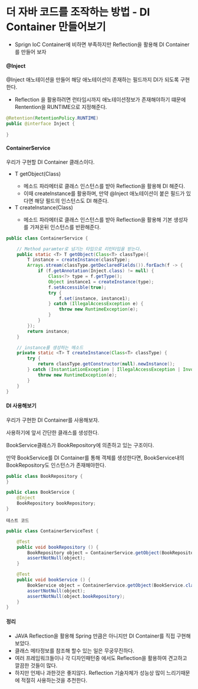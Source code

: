 # 더 자바 코드를 조작하는 방법 - DI Container 만들어보기
- Sprign IoC Container에 비하면 부족하지만 Reflection을 활용해 DI Container를 만들어 보자

#### @Inject

@Inject 애노테이션을 만들어 해당 애노테이션이 존재하는 필드까지 DI가 되도록 구현한다.
- Reflection 을 활용하려면 런타임시까지 애노테이션정보가 존재해야하기 떄문에 Rentention을 RUNTIME으로 지정해준다.
```java
@Retention(RetentionPolicy.RUNTIME)
public @interface Inject {
    
}
```

#### ContainerService

우리가 구현할 DI Container 클래스이다.
- T getObject(Class<T>)
    - 메소드 파라메터로 클래스 인스턴스를 받아 Reflection을 활용해 DI 해준다.
    - 이때 createInstance를 활용하며, 만약 @Inject 애노테이션이 붙은 필드가 있다면 해당 필드의 인스턴스도 DI 해준다.
- T createInstance(Class<T>)
    - 메소드 파라메터로 클래스 인스턴스를 받아 Reflection을 활용해 기본 생성자를 가져온뒤 인스턴스를 반환해준다.
```java
public class ContainerService {

    // Method paramter로 넘기는 타입으로 리턴타입을 받는다.
    public static <T> T getObject(Class<T> classType){
        T instance = createInstance(classType);
        Arrays.stream(classType.getDeclaredFields()).forEach(f -> {
            if (f.getAnnotation(Inject.class) != null) {
                Class<?> type = f.getType();
                Object instance1 = createInstance(type);
                f.setAccessible(true);
                try {
                    f.set(instance, instance1);
                } catch (IllegalAccessException e) {
                    throw new RuntimeException(e);
                }
            }
        });
        return instance;
    }

    // instance를 생성하는 메소드
    private static <T> T createInstance(Class<T> classType) {
        try {
            return classType.getConstructor(null).newInstance();
        } catch (InstantiationException | IllegalAccessException | InvocationTargetException | NoSuchMethodException e) {
            throw new RuntimeException(e);
        }
    }
}
```

#### DI 사용해보기

우리가 구현한 DI Container를 사용해보자.

사용하기에 앞서 간단한 클래스를 생성한다.

BookService클래스가 BookRepository에 의존하고 있는 구조이다.

만약 BookService를 DI Container를 통해 객체를 생성한다면, BookService내의 BookRepository도 인스턴스가 존재해야한다.
```java
public class BookRepository {
}

public class BookService {
    @Inject
    BookRepository bookRepository;
}
```

`테스트 코드`
```java
public class ContainerServiceTest {

    @Test
    public void bookRepository () {
        BookRepository object = ContainerService.getObject(BookRepository.class);
        assertNotNull(object);
    }

    @Test
    public void bookService () {
        BookService object = ContainerService.getObject(BookService.class);
        assertNotNull(object);
        assertNotNull(object.bookRepository);
    }
}
```

#### 정리
- JAVA Reflection을 활용해 Spring 만큼은 아니지만 DI Container를 직접 구현해 보았다.
- 클래스 메타정보를 참조해 할수 있는 일은 무궁무진하다.
- 여러 프레임워크들이나 각 디자인패턴중 에서도 Reflection을 활용하여 견고하고 깔끔한 것들이 많다.
- 하지만 언제나 과한것은 좋지않다. Reflection 기술자체가 성능상 많이 느리기때문에 적절히 사용하는것을 추천한다.

